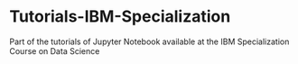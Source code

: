 # Tutorials-IBM-Specialization

Part of the tutorials of Jupyter Notebook available at the IBM Specialization Course on Data Science
